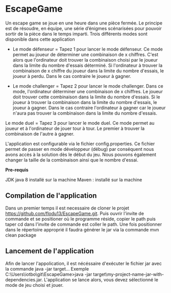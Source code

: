 # EscapeGame

Un escape game se joue en une heure dans une pièce fermée. Le principe est de résoudre, en équipe, une série d’énigmes scénarisées pour pouvoir sortir de la pièce dans le temps imparti.
Trois différents modes sont disponible dans cette application 

- Le mode défenseur = Tapez 1 pour lancer le mode défenseur. Ce mode permet au joueur de déterminer une combinaison de x chiffres. C'est alors que l'ordinateur doit trouver la combinaison choisi par le joueur dans la limite du nombre d'essais déterminé. 
Si l'ordinateur à trouver la combinaison de x chiffre du joueur dans la limite du nombre d'essais, le joueur à perdu. Dans le cas contraire le joueur à gagner.

- Le mode challenger = Tapez 2 pour lancer le mode challenger. Dans ce mode, l'ordinateur déterminer une combinaison de x chiffres. Le joueur doit trouver cette combinaison dans la limite du nombre d'essais. 
Si le joueur à trouver la combinaison dans la limite du nombre d'essais, le joueur à gagner. Dans le cas contraire l'ordinateur à gagner car le joueur n'aura pas trouver la combinaison dans la limite du nombre d'essais.

Le mode duel = Tapez 3 pour lancer le mode duel. Ce mode permet au joueur et à l'ordinateur de jouer tour à tour. Le premier à trouver la combinaison de l'autre à gagner.

L'application est configurable via le fichier config.properties. 
Ce fichier permet de passer en mode développeur (débug) par conséquent nous avons accès à la solution dès le début du jeu. Nous pouvons également changer la taille de la combinaison ainsi que le nombre d'essai. 


**Pre-requis** 

JDK java 8 installé sur la machine
Maven : installé sur la machine


## Compilation de l'application 

Dans un premier temps il est necessaire de cloner le projet https://github.com/flodu13/EscapeGame.git. 
Puis ouvrir l'invite de commande et se positioner où le programme réside, copier le path puis taper cd dans l'invite de commande est coller le path. 
Une fois positionner dans le répertoire approprié il faudra générer le jar via la commande mvn clean package 


## Lancement de l'application 
 
Afin de lancer l'appolication, il est nécéssaire d'exécuter le fichier jar avec la commande java -jar target\... Exemple C:\Users\iotbo\git\EscapeGame>java -jar target\my-project-name-jar-with-dependencies.jar. 
L'application se lance alors, vous devez sélectionné le mode de jeu choisi et jouer. 

